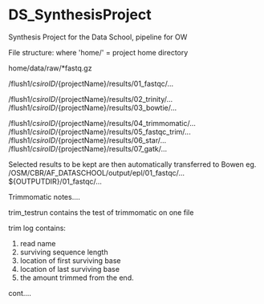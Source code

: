 # DS_SynthesisProject
Synthesis Project for the Data School, pipeline for OW


File structure: where 'home/' = project home directory

home/data/raw/*fastq.gz

/flush1/${csiroID}/${projectName}/results/01_fastqc/...

/flush1/${csiroID}/${projectName}/results/02_trinity/...
/flush1/${csiroID}/${projectName}/results/03_bowtie/...

/flush1/${csiroID}/${projectName}/results/04_trimmomatic/...
/flush1/${csiroID}/${projectName}/results/05_fastqc_trim/...
/flush1/${csiroID}/${projectName}/results/06_star/...
/flush1/${csiroID}/${projectName}/results/07_gatk/...

Selected results to be kept are then automatically transferred to Bowen
eg.
/OSM/CBR/AF_DATASCHOOL/output/epl/01_fastqc/...
${OUTPUTDIR}/01_fastqc/...


Trimmomatic notes....

trim_testrun contains the test of trimmomatic on one file

trim log contains:
1. read name
2. surviving sequence length
3. location of first surviving base
4. location of last surviving base
5. the amount trimmed from the end.


cont....

